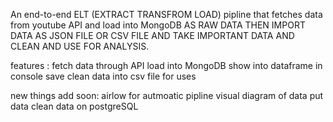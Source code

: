 An end-to-end ELT (EXTRACT TRANSFROM LOAD) pipline that fetches data from youtube API and load into MongoDB AS RAW DATA THEN IMPORT DATA AS JSON FILE OR CSV FILE AND TAKE IMPORTANT DATA AND CLEAN AND USE FOR ANALYSIS.

features :
fetch data through API
load into MongoDB
show into dataframe in console 
save clean data into csv file for uses

new things add soon:
airlow for autmoatic pipline
visual diagram of data 
put data  clean data on postgreSQL 
